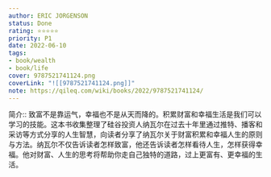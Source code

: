 ```yaml
---
author: ERIC JORGENSON
status: Done
rating: ⭐⭐⭐⭐⭐
priority: P1
date: 2022-06-10
tags: 
- book/wealth
- book/life
cover: 9787521741124.png
coverLink: "![[9787521741124.png]]"
note: https://qileq.com/wiki/books/2022/9787521741124/
---
```


简介:: 致富不是靠运气，幸福也不是从天而降的。积累财富和幸福生活是我们可以学习的技能。这本书收集整理了硅谷投资人纳瓦尔在过去十年里通过推特、播客和采访等方式分享的人生智慧，向读者分享了纳瓦尔关于财富积累和幸福人生的原则与方法。纳瓦尔不仅告诉读者怎样致富，他还告诉读者怎样看待人生，怎样获得幸福。他对财富、人生的思考将帮助你走自己独特的道路，过上更富有、更幸福的生活。